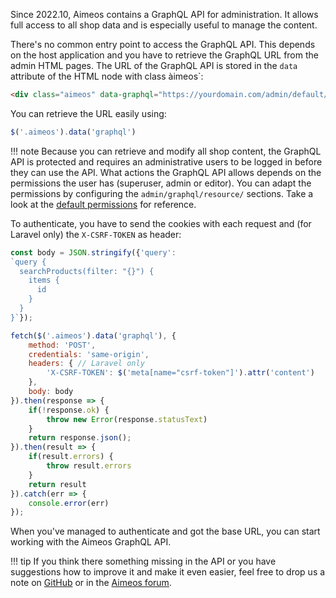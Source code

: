 Since 2022.10, Aimeos contains a GraphQL API for administration. It allows full access to all shop data and is especially useful to manage the content.

There's no common entry point to access the GraphQL API. This depends on the host application and you have to retrieve the GraphQL URL from the admin HTML pages. The URL of the GraphQL API is stored in the `data` attribute of the HTML node with class àimeos`:

```html
<div class="aimeos" data-graphql="https://yourdomain.com/admin/default/graphql">
```

You can retrieve the URL easily using:

```javascript
$('.aimeos').data('graphql')
```

!!! note
    Because you can retrieve and modify all shop content, the GraphQL API is protected and requires an administrative users to be logged in before they can use the API. What actions the GraphQL API allows depends on the permissions the user has (superuser, admin or editor). You can adapt the permissions by configuring the `admin/graphql/resource/` sections. Take a look at the [default permissions](https://github.com/aimeos/ai-admin-graphql/blob/master/config/admin/graphql/resource.php) for reference.

To authenticate, you have to send the cookies with each request and (for Laravel only) the `X-CSRF-TOKEN` as header:

```javascript
const body = JSON.stringify({'query':
`query {
  searchProducts(filter: "{}") {
    items {
      id
    }
  }
}`});

fetch($('.aimeos').data('graphql'), {
	method: 'POST',
	credentials: 'same-origin',
	headers: { // Laravel only
		'X-CSRF-TOKEN': $('meta[name="csrf-token"]').attr('content')
	},
	body: body
}).then(response => {
    if(!response.ok) {
        throw new Error(response.statusText)
    }
	return response.json();
}).then(result => {
    if(result.errors) {
        throw result.errors
    }
    return result
}).catch(err => {
    console.error(err)
});
```

When you've managed to authenticate and got the base URL, you can start working with the Aimeos GraphQL API.

!!! tip
    If you think there something missing in the API or you have suggestions how to improve it and make it even easier, feel free to drop us a note on [GitHub](https://github.com/aimeos/ai-admin-graphql) or in the [Aimeos forum](https://aimeos.org/help/help-f15/).
